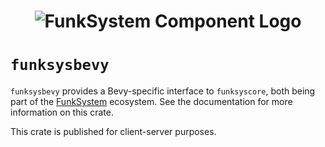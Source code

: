 <div align="center">
    <h1><img src="icon.png" alt="FunkSystem Component Logo"></h1>
</div>

# `funksysbevy`

`funksysbevy` provides a Bevy-specific interface to `funksyscore`, both being
part of the [FunkSystem](https://codeberg.org/r6915ee/funksystem/) ecosystem.
See the documentation for more information on this crate.

This crate is published for client-server purposes.
